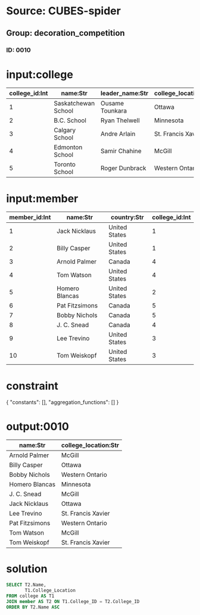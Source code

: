 # Source: CUBES-spider
## Group: decoration_competition
### ID: 0010

# input:college

| college_id:Int | name:Str | leader_name:Str | college_location:Str |
|---|---|---|---|
| 1 | Saskatchewan School | Ousame Tounkara | Ottawa |
| 2 | B.C. School | Ryan Thelwell | Minnesota |
| 3 | Calgary School | Andre Arlain | St. Francis Xavier |
| 4 | Edmonton School | Samir Chahine | McGill |
| 5 | Toronto School | Roger Dunbrack | Western Ontario |

# input:member

| member_id:Int | name:Str | country:Str | college_id:Int |
|---|---|---|---|
| 1 | Jack Nicklaus | United States | 1 |
| 2 | Billy Casper | United States | 1 |
| 3 | Arnold Palmer | Canada | 4 |
| 4 | Tom Watson | United States | 4 |
| 5 | Homero Blancas | United States | 2 |
| 6 | Pat Fitzsimons | Canada | 5 |
| 7 | Bobby Nichols | Canada | 5 |
| 8 | J. C. Snead | Canada | 4 |
| 9 | Lee Trevino | United States | 3 |
| 10 | Tom Weiskopf | United States | 3 |

# constraint

{
  "constants": [],
  "aggregation_functions": []
}

# output:0010

| name:Str | college_location:Str |
|---|---|
| Arnold Palmer | McGill |
| Billy Casper | Ottawa |
| Bobby Nichols | Western Ontario |
| Homero Blancas | Minnesota |
| J. C. Snead | McGill |
| Jack Nicklaus | Ottawa |
| Lee Trevino | St. Francis Xavier |
| Pat Fitzsimons | Western Ontario |
| Tom Watson | McGill |
| Tom Weiskopf | St. Francis Xavier |

# solution

```sql
SELECT T2.Name,
       T1.College_Location
FROM college AS T1
JOIN member AS T2 ON T1.College_ID = T2.College_ID
ORDER BY T2.Name ASC
```
